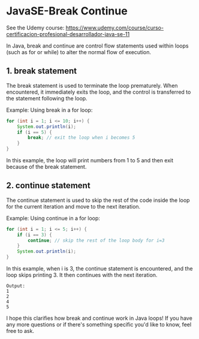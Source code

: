 # JavaSE-Break Continue

See the Udemy course: https://www.udemy.com/course/curso-certificacion-profesional-desarrollador-java-se-11

In Java, break and continue are control flow statements used within loops (such as for or while) to alter the normal flow of execution.

## 1. break statement
The break statement is used to terminate the loop prematurely. When encountered, it immediately exits the loop, and the control is transferred to the statement following the loop.

Example: Using break in a for loop:

```java
for (int i = 1; i <= 10; i++) {
    System.out.println(i);
    if (i == 5) {
        break; // exit the loop when i becomes 5
    }
}
```

In this example, the loop will print numbers from 1 to 5 and then exit because of the break statement.

## 2. continue statement
The continue statement is used to skip the rest of the code inside the loop for the current iteration and move to the next iteration.

Example: Using continue in a for loop:

```java
for (int i = 1; i <= 5; i++) {
    if (i == 3) {
        continue; // skip the rest of the loop body for i=3
    }
    System.out.println(i);
}
```

In this example, when i is 3, the continue statement is encountered, and the loop skips printing 3. It then continues with the next iteration.

```
Output:
1
2
4
5
```

I hope this clarifies how break and continue work in Java loops! If you have any more questions or if there's something specific you'd like to know, feel free to ask.
